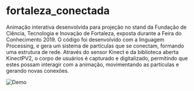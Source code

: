 # fortaleza_conectada
Animação interativa desenvolvida para projeção no stand da Fundação de Ciência, Tecnologia e Inovação de Fortaleza, exposta durante a Feira do Conhecimento 2019. O código foi desenvolvido com a linguagem Processing, e gera um sistema de partículas que se conectam, formando uma estrutura de rede. Através do sensor Kinect e da biblioteca aberta KinectPV2, o corpo de usuários é capturado e digitalizado, permitindo que estes possam interagir com a animação, movimentando as partículas e gerando novas conexões.

![Demo](https://github.com/cabrau/fortaleza_conectada/blob/master/demo.gif?raw=true)

